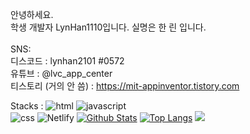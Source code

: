<label>안녕하세요. <br />학생 개발자 LynHan1110입니다.
  실명은 한 린 입니다. <br /> <br />
  SNS:  <br />
  디스코드 : lynhan2101 #0572
   <br />유튜브  : @lvc_app_center
   <br />티스토리 (거의 안 씀) : https://mit-appinventor.tistory.com
  </label>

<label>Stacks : </label>
![html](https://img.shields.io/badge/HTML-E34F26?style=flat-square&logo=HTML5&logoColor=white)
![javascript](https://img.shields.io/badge/JavaScript-F7DF1E?style=flat-square&logo=Javascript&logoColor=white)  
![css](https://img.shields.io/badge/CSS-1572B6?style=flat-square&logo=CSS3&logoColor=white)
![Netlify](https://img.shields.io/badge/Netlify-00C7B7?style=flat-square&logo=Netlify&logoColor=white)
[![Github Stats](https://github-readme-stats.vercel.app/api?username=LynHan1110)](https://github.com/LynHan1110/github-readme-stats)
[![Top Langs](https://github-readme-stats.vercel.app/api/top-langs/?username=LynHan1110&langs_count=3)](https://github.com/anuraghazra/github-readme-stats)
![](https://gh-hits.nomadcoders.workers.dev/view?username=LynHan1110)
